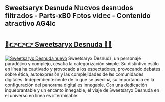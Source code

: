 ## Sweetsaryx Desnuda N𝚞𝚎vos desn𝚞dos filtr𝚊dos - Parts-xB0 F𝚘tos vid𝚎o - C𝚘ntenido atr𝚊ctivo AG4Ic

# <h2><a href="http://mb9tt7.tromn.icu/?c=Sweetsaryx+Desnuda">🔗👉👉👉 Sweetsaryx Desnuda 🔗🔗</a></h2>

[![Sweetsaryx Desnuda nuevo](https://i.imgur.com/pEAQMta.gif)](http://mb9tt7.tromn.icu/?c=Sweetsaryx+Desnuda)
Sweetsaryx Desnuda, un personaje paradójico y complejo, desafía la categorización simple. Su distintivo estilo en línea ha cautivado y provocado a los espectadores, provocando debates sobre ética, autoexpresión y las complejidades de las comunidades digitales. Independientemente de lo que se avecina, su importancia en la configuración del panorama digital es innegable. Con una dedicación inquebrantable y un encanto innegable, el viaje de Sweetsaryx Desnuda en el universo en línea es interminable.
